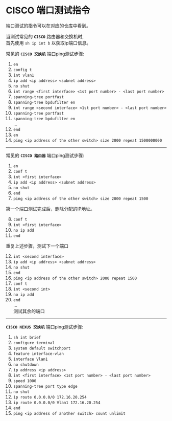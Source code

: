 # CISCO 端口测试指令
端口测试的指令可以在对应的仓库中看到。  
  
当测试常见的 **`CISCO`** 路由器和交换机时,  
首先使用 `sh ip int b` 以获取ip端口信息。  
  
常见的 **`CISCO 交换机`** 端口ping测试步骤:  
1. `en`
2. `config t`
3. `int vlan1`
4. `ip add <ip address> <subnet address>`
5. `no shut`
6. `int range <first interface> <1st port number> - <last port number>`
7. `spanning-tree portfast`
8. `spanning-tree bpdufilter en`
9. `int range <second interface> <1st port number> - <last port number>`
10. `spanning-tree portfast`
11. `spanning-tree bpdufilter en`  
...  
12. `end`
13. `en`
14. `ping <ip address of the other switch> size 2000 repeat 1500000000`

----
  
常见的 **`CISCO 路由器`** 端口ping测试步骤:  
1. `en`
2. `conf t`
3. `int <first interface>`
4. `ip add <ip address> <subnet address>`
5. `no shut`
6. `end`
7. `ping <ip address of the other switch> size 2000 repeat 1500`  
  
第一个端口测试完成后，删除分配的IP地址。  
  
8. `conf t`
9. `int <first interface>`
10. `no ip add`
11. `end`
  
重复上述步骤，测试下一个端口
  
12. `int <second interface>`
13. `ip add <ip address> <subnet address>`
14. `no shut`
15. `end`
16. `ping <ip address of the other switch> 2000 repeat 1500`
17. `conf t`
18. `int <second int>`
19. `no ip add`
20. `end`  
...  
测试其余的端口

----
  
**`CISCO NEXUS 交换机`** 端口ping测试步骤:  
1. `sh int brief`
2. `configure terminal`
3. `system default switchport`
4. `feature interface-vlan`
5. `interface Vlan1`
6. `no shutdown`
7. `ip address <ip address>`
8. `int <first interface> <1st port number> - <last port number>`
9. `speed 1000`
10. `spanning-tree port type edge`
11. `no shut`
12. `ip route 0.0.0.0/0 172.16.20.254`
13. `ip route 0.0.0.0/0 Vlan1 172.16.20.254`
14. `end`
15. `ping <ip address of another switch> count unlimit`
